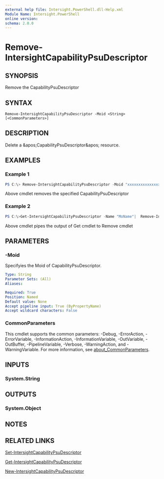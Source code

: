 ```yaml
---
external help file: Intersight.PowerShell.dll-Help.xml
Module Name: Intersight.PowerShell
online version:
schema: 2.0.0
---
```


# Remove-IntersightCapabilityPsuDescriptor

## SYNOPSIS
Remove the CapabilityPsuDescriptor

## SYNTAX

```
Remove-IntersightCapabilityPsuDescriptor -Moid <String> [<CommonParameters>]
```

## DESCRIPTION
Delete a &amp;apos;CapabilityPsuDescriptor&amp;apos; resource.

## EXAMPLES

### Example 1
```powershell
PS C:\> Remove-IntersightCapabilityPsuDescriptor -Moid "xxxxxxxxxxxxxxxxxxxxxxxxxxx"
```
Above cmdlet removes the specified CapabilityPsuDescriptor 

### Example 2
```powershell
PS C:\>Get-IntersightCapabilityPsuDescriptor -Name "MoName"|  Remove-IntersightCapabilityPsuDescriptor
```
Above cmdlet pipes the output of Get cmdlet to Remove cmdlet

## PARAMETERS

### -Moid
Specifyies the Moid of CapabilityPsuDescriptor.

```yaml
Type: String
Parameter Sets: (All)
Aliases:

Required: True
Position: Named
Default value: None
Accept pipeline input: True (ByPropertyName)
Accept wildcard characters: False
```

### CommonParameters
This cmdlet supports the common parameters: -Debug, -ErrorAction, -ErrorVariable, -InformationAction, -InformationVariable, -OutVariable, -OutBuffer, -PipelineVariable, -Verbose, -WarningAction, and -WarningVariable. For more information, see [about_CommonParameters](http://go.microsoft.com/fwlink/?LinkID=113216).

## INPUTS

### System.String

## OUTPUTS

### System.Object
## NOTES

## RELATED LINKS

[Set-IntersightCapabilityPsuDescriptor](./Set-IntersightCapabilityPsuDescriptor.md)

[Get-IntersightCapabilityPsuDescriptor](./Get-IntersightCapabilityPsuDescriptor.md)

[New-IntersightCapabilityPsuDescriptor](./New-IntersightCapabilityPsuDescriptor.md)

